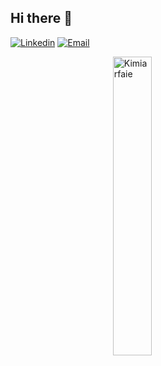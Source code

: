 ## Hi there 👋

[![Linkedin](https://img.shields.io/badge/-LinkedIn-blue?style=flat&logo=Linkedin&logoColor=white)](https://www.linkedin.com/in/kimia-arfaie/)
[![Email](https://img.shields.io/badge/-Email-c14438?style=flat&logo=Email&logoColor=white)](mailto:seyedeka@stud.ntnu.no)


<img width="35%" src="https://github-readme-stats.vercel.app/api/top-langs?username=Kimiarfaie&show_icons=true&locale=en&layout=compact" alt="Kimiarfaie" style="display: block; margin: auto;"/>

